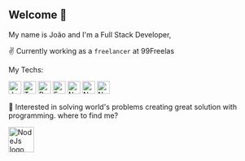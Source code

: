 ## Welcome 👋

My name is João and I'm a Full Stack Developer, 

✌  Currently working as a `freelancer` at 99Freelas

My Techs:
<div>
  <img src="https://shields.io/badge/JavaScript-000?logo=JavaScript&logoColor=yellow&style=flat-square" alt="JavaScript logo" title="JavaScript" height="25" />
  <img src="https://shields.io/badge/TypeScript-3178C6?logo=TypeScript&logoColor=FFF&style=flat-square" alt="TypeScript logo" title="TypeScript" height="25" />
  <img src="https://img.shields.io/badge/-ReactJs-61DAFB?logo=react&logoColor=white&style=for-the-badge" alt="React Native logo" title="React Native" height="25" />
  <img src="https://img.shields.io/badge/Express-282C34?logo=express&logoColor=FFFFFF" alt="Express.js logo" title="Express.js" height="25" />
  <img src="https://img.shields.io/badge/-Next_JS-black?style=for-the-badge&logoColor=white&logo=nextdotjs&color=000000" alt="Next.js logo" title="Next.js" height="25" />
  <img src="https://img.shields.io/badge/PostgreSQL-316192?logo=postgresql&logoColor=white" alt="Next.js logo" title="Next.js" height="25" /> 
  <img src="https://nodejs.org/static/logos/nodejsLight.svg" alt="NodeJs logo" title="nodeJs" height="25" />
</div>

🚀 Interested in solving world's problems creating great solution with programming.
where to find me?

<a href="https://www.linkedin.com/in/jo%C3%A3o-masullo-846b672b9/">
  <img src="https://content.linkedin.com/content/dam/me/business/en-us/amp/brand-site/v2/bg/LI-Bug.svg.original.svg" alt="NodeJs logo" title="nodeJs" height="50" />
<a/>

<!--
**Masullo404/Masullo404** is a ✨ _special_ ✨ repository because its `README.md` (this file) appears on your GitHub profile.

Here are some ideas to get you started:

- 🔭 I’m currently working on ...
- 🌱 I’m currently learning ...
- 👯 I’m looking to collaborate on ...
- 🤔 I’m looking for help with ...
- 💬 Ask me about ...
- 📫 How to reach me: ...
- 😄 Pronouns: ...
- ⚡ Fun fact: ...
-->
